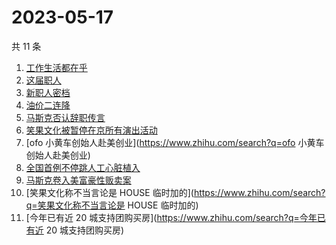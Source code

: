 # 2023-05-17

共 11 条

<!-- BEGIN -->
<!-- 最后更新时间 Wed May 17 2023 14:07:16 GMT+0800 (China Standard Time) -->

1. [工作生活都在乎](https://www.zhihu.com/search?q=工作生活都在乎)
1. [这届职人](https://www.zhihu.com/search?q=这届职人)
1. [新职人密档](https://www.zhihu.com/search?q=新职人密档)
1. [油价二连降](https://www.zhihu.com/search?q=油价二连降)
1. [马斯克否认辞职传言](https://www.zhihu.com/search?q=马斯克否认辞职传言)
1. [笑果文化被暂停在京所有演出活动](https://www.zhihu.com/search?q=笑果文化被暂停在京所有演出活动)
1. [ofo 小黄车创始人赴美创业](https://www.zhihu.com/search?q=ofo
   小黄车创始人赴美创业)
1. [全国首例不停跳人工心脏植入](https://www.zhihu.com/search?q=全国首例不停跳人工心脏植入)
1. [马斯克卷入美富豪性贩卖案](https://www.zhihu.com/search?q=马斯克卷入美富豪性贩卖案)
1. [笑果文化称不当言论是 HOUSE
   临时加的](https://www.zhihu.com/search?q=笑果文化称不当言论是 HOUSE 临时加的)
1. [今年已有近 20 城支持团购买房](https://www.zhihu.com/search?q=今年已有近 20
   城支持团购买房)

<!-- END -->
